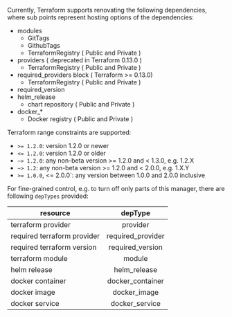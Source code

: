 Currently, Terraform supports renovating the following dependencies, where sub points represent hosting options of the dependencies:

- modules
  - GitTags
  - GithubTags
  - TerraformRegistry ( Public and Private )
- providers ( deprecated in Terraform 0.13.0 )
  - TerraformRegistry ( Public and Private )
- required_providers block ( Terraform >= 0.13.0)
  - TerraformRegistry ( Public and Private )
- required_version
- helm_release
  - chart repository ( Public and Private )
- docker\_\*
  - Docker registry ( Public and Private )

Terraform range constraints are supported:

- `>= 1.2.0`: version 1.2.0 or newer
- `<= 1.2.0`: version 1.2.0 or older
- `~> 1.2.0`: any non-beta version >= 1.2.0 and < 1.3.0, e.g. 1.2.X
- `~> 1.2`: any non-beta version >= 1.2.0 and < 2.0.0, e.g. 1.X.Y
- `>= 1.0.0`, <= 2.0.0`: any version between 1.0.0 and 2.0.0 inclusive

For fine-grained control, e.g. to turn off only parts of this manager, there are following `depTypes` provided:

| resource                   |      depType      |
| --------------------------- | :---------------: |
| terraform provider          |     provider      |
| required terraform provider | required_provider |
| required terraform version  | required_version  |
| terraform module            |      module       |
| helm release                |   helm_release    |
| docker container            | docker_container  |
| docker image                |   docker_image    |
| docker service              |  docker_service   |
